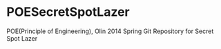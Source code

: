 POESecretSpotLazer
==================
POE(Principle of Engineering), Olin 2014 Spring
Git Repository for Secret Spot Lazer
